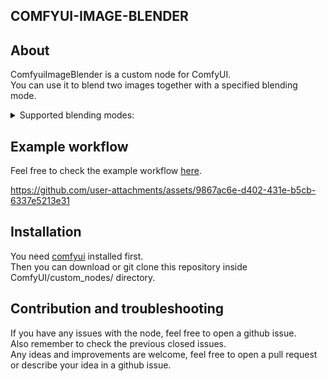 ## COMFYUI-IMAGE-BLENDER

## About
ComfyuiImageBlender is a custom node for ComfyUI.  
You can use it to blend two images together with a specified blending mode.
<details>
  <summary>Supported blending modes:</summary>
  <ul>
    <li>Normal group
      <ul>
        <li>normal</li>
        <li>dissolve</li>
      </ul>
    </li>
    <li>Darken group
      <ul>
        <li>darken</li>
        <li>multiply</li>
        <li>color burn</li>
        <li>linear burn</li>
        <li>darker color</li>
      </ul>
    </li>
    <li>Lighten group
      <ul>
        <li>lighten</li>
        <li>screen</li>
        <li>color dodge</li>
        <li>linear dodge</li>
        <li>lighten color</li>
      </ul>
    </li>
    <li>Overlay group
      <ul>
        <li>overlay</li>
        <li>soft light</li>
        <li>hard light</li>
        <li>vivid light</li>
        <li>linear light</li>
        <li>pin light</li>
        <li>hard mix</li>
      </ul>
    </li>
    <li>Inversion group
      <ul>
        <li>difference</li>
        <li>exclusion</li>
        <li>subtract</li>
        <li>divide</li>
      </ul>
    </li>
  </ul>
</details>

## Example workflow
Feel free to check the example workflow [here](https://github.com/vault-developer/comfyui-image-blender/blob/master/workfow.example.json).  

https://github.com/user-attachments/assets/9867ac6e-d402-431e-b5cb-6337e5213e31

## Installation
You need [comfyui](https://github.com/comfyanonymous/ComfyUI) installed first.  
Then you can download or git clone this repository inside ComfyUI/custom_nodes/ directory.  

## Contribution and troubleshooting
If you have any issues with the node, feel free to open a github issue.  
Also remember to check the previous closed issues.  
Any ideas and improvements are welcome, feel free to open a pull request or describe your idea in a github issue.  

